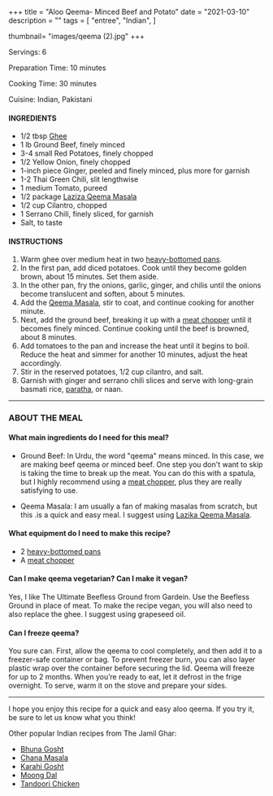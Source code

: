 +++
title = "Aloo Qeema- Minced Beef and Potato"
date = "2021-03-10"
description = ""
tags = [
    "entree",
    "Indian",
 ]
   
thumbnail= "images/qeema (2).jpg"
+++

Servings: 6 <!--more-->

Preparation Time: 10 minutes 

Cooking Time: 30 minutes 

Cuisine: Indian, Pakistani

#### INGREDIENTS 

* 1/2 tbsp [Ghee](https://amzn.to/2ZkJkrW) 
* 1 lb Ground Beef, finely minced 
* 3-4 small Red Potatoes, finely chopped 
* 1/2 Yellow Onion, finely chopped 
* 1-inch piece Ginger, peeled and finely minced, plus more for garnish
* 1-2 Thai Green Chili, slit lengthwise 
* 1 medium Tomato, pureed 
* 1/2 package [Laziza Qeema Masala](https://amzn.to/3b4Y4B0)
* 1/2 cup Cilantro, chopped
* 1 Serrano Chili, finely sliced, for garnish
* Salt, to taste 

#### INSTRUCTIONS 

1. Warm ghee over medium heat in two [heavy-bottomed pans](https://amzn.to/3EXs3ZG).  
2. In the first pan, add diced potatoes. Cook until they become golden brown, about 15 minutes. Set them aside.
3. In the other pan, fry the onions, garlic, ginger, and chilis until the onions become translucent and soften, about 5 minutes. 
4. Add the [Qeema Masala](https://amzn.to/3b4Y4B0), stir to coat, and continue cooking for another minute.
5. Next, add the ground beef, breaking it up with a [meat chopper](https://amzn.to/2OoDZhv) until it becomes finely minced. Continue cooking until the beef is browned, about 8 minutes. 
6. Add tomatoes to the pan and increase the heat until it begins to boil. Reduce the heat and simmer for another 10 minutes, adjust the heat accordingly. 
7. Stir in the reserved potatoes, 1/2 cup cilantro, and salt. 
8. Garnish with ginger and serrano chili slices and serve with long-grain basmati rice, [paratha](https://www.jamilghar.com/recipe/paratha/), or naan. 

 ----

### ABOUT THE MEAL 

#### What main ingredients do I need for this meal? 

* Ground Beef: In Urdu, the word "qeema" means minced. In this case, we are making beef qeema or minced beef. One step you don't want to skip is taking the time to break up the meat. You can do this with a spatula, but I highly recommend using a [meat chopper](https://amzn.to/2OoDZhv), plus they are really satisfying to use.

* Qeema Masala: I am usually a fan of making masalas from scratch, but this .is a quick and easy meal. I suggest using [Lazika Qeema Masala](https://amzn.to/2Ohfras).

#### What equipment do I need to make this recipe?

* 2 [heavy-bottomed pans](https://amzn.to/3EXs3ZG)
* A [meat chopper](https://amzn.to/2OoDZhv)

#### Can I make qeema vegetarian? Can I make it vegan?

Yes, I like The Ultimate Beefless Ground from Gardein. Use the Beefless Ground in place of meat. To make the recipe vegan, you will also need to also replace the ghee. I suggest using grapeseed oil.

#### Can I freeze qeema?

You sure can. First, allow the qeema to cool completely, and then add it to a freezer-safe container or bag. To prevent freezer burn, you can also layer plastic wrap over the container before securing the lid. Qeema will freeze for up to 2 months. When you’re ready to eat, let it defrost in the frige overnight. To serve, warm it on the stove and prepare your sides.

----

I hope you enjoy this recipe for a quick and easy aloo qeema. If you try it, be sure to let us know what you think!

Other popular Indian recipes from The Jamil Ghar:
* [Bhuna Gosht](https://www.jamilghar.com/recipe/bhuna_gosht/)
* [Chana Masala](https://www.jamilghar.com/recipe/chana_masala/)
* [Karahi Gosht](https://www.jamilghar.com/recipe/gosht_karahi/)
* [Moong Dal](https://www.jamilghar.com/recipe/moong_dal/)
* [Tandoori Chicken](https://www.jamilghar.com/recipe/tandoori_chicken/)
